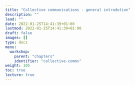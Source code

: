 ```yaml
---
title: "Collective communications - general introdution"
description: ""
lead: ""
date: 2022-01-25T14:41:39+01:00
lastmod: 2022-01-25T14:41:39+01:00
draft: false
images: []
type: docs
menu:
  workshop:
    parent: "chapters"
    identifier: "collective-comms"
weight: 105
toc: true
lecture: true
---
```


